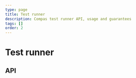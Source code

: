 ```yaml
---
type: page
title: Test runner
description: Compas test runner API, usage and guarantees
tags: []
order: 2
---
```


# Test runner

## API
